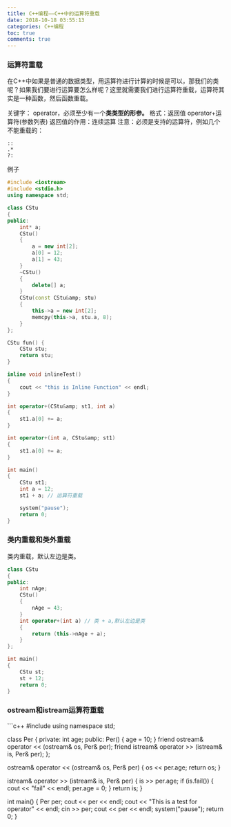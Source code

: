 ```yaml
---
title: C++编程——C++中的运算符重载
date: 2018-10-18 03:55:13
categories: C++编程
toc: true
comments: true
---
```

<h3>运算符重载</h3>

在C++中如果是普通的数据类型，用运算符进行计算的时候是可以，那我们的类呢？如果我们要进行运算要怎么样呢？这里就需要我们进行运算符重载，运算符其实是一种函数，然后函数重载。

关键字： operator，必须至少有一个<strong>类类型的形参。</strong>
格式：返回值 operator+运算符(参数列表)
返回值的作用：连续运算
注意：必须是支持的运算符，例如几个不能重载的：
```
::
.*
?:
```

例子
```c++
#include <iostream>
#include <stdio.h>
using namespace std;

class CStu
{
public:
    int* a;
    CStu() 
    {
        a = new int[2];
        a[0] = 12;
        a[1] = 43;
    } 
    ~CStu()
    {
        delete[] a;
    }
    CStu(const CStu&amp; stu)
    {
        this->a = new int[2];
        memcpy(this->a, stu.a, 8);
    }
};

CStu fun() {
    CStu stu;
    return stu;
}

inline void inlineTest()
{
    cout << "this is Inline Function" << endl;
}

int operator+(CStu&amp; st1, int a)
{
    st1.a[0] += a;
}

int operator+(int a, CStu&amp; st1)
{
    st1.a[0] += a;
}

int main()
{
    CStu st1;
    int a = 12;
    st1 + a; // 运算符重载

    system("pause");
    return 0;
}
```

<h3>类内重载和类外重载</h3>

类内重载，默认左边是类。
```c++
class CStu
{
public:
    int nAge;
    CStu()
    {
        nAge = 43;
    }
    int operator+(int a) // 类 + a,默认左边是类
    {
        return (this->nAge + a); 
    }
};

int main()
{
    CStu st;
    st + 12;
    return 0;
}
```

<h3>ostream和istream运算符重载</h3>
```c++
#include <iostream>
using namespace std;

class Per
{
private:
    int age;
public:
    Per()
    {
        age = 10;
    }
    friend ostream&amp; operator << (ostream&amp; os, Per&amp; per);
    friend istream&amp; operator >> (istream&amp; is, Per&amp; per);
};

ostream&amp; operator << (ostream&amp; os, Per&amp; per)
{
    os << per.age;
    return os;
}

istream&amp; operator >> (istream&amp; is, Per&amp; per)
{
    is >> per.age;
    if (is.fail())
    {
        cout << "fail" << endl;
        per.age = 0;
    }
    return is;
}

int main()
{
    Per per;
    cout << per << endl;
    cout << "This is a test for operator" << endl;
    cin >> per;
    cout << per << endl;
    system("pause");
    return 0;
}
```